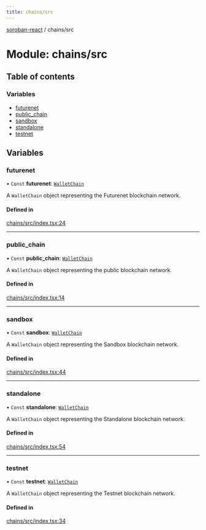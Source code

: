 ```yaml
---
title: chains/src
---
```


[soroban-react](../README.md) / chains/src

# Module: chains/src

## Table of contents

### Variables

- [futurenet](chains_src.md#futurenet)
- [public\_chain](chains_src.md#public_chain)
- [sandbox](chains_src.md#sandbox)
- [standalone](chains_src.md#standalone)
- [testnet](chains_src.md#testnet)

## Variables

### futurenet

• `Const` **futurenet**: [`WalletChain`](../interfaces/types_src.WalletChain.md)

A `WalletChain` object representing the Futurenet blockchain network.

#### Defined in

[chains/src/index.tsx:24](https://github.com/esteblock/soroban-react/blob/612058a/packages/chains/src/index.tsx#L24)

___

### public\_chain

• `Const` **public\_chain**: [`WalletChain`](../interfaces/types_src.WalletChain.md)

A `WalletChain` object representing the public blockchain network.

#### Defined in

[chains/src/index.tsx:14](https://github.com/esteblock/soroban-react/blob/612058a/packages/chains/src/index.tsx#L14)

___

### sandbox

• `Const` **sandbox**: [`WalletChain`](../interfaces/types_src.WalletChain.md)

A `WalletChain` object representing the Sandbox blockchain network.

#### Defined in

[chains/src/index.tsx:44](https://github.com/esteblock/soroban-react/blob/612058a/packages/chains/src/index.tsx#L44)

___

### standalone

• `Const` **standalone**: [`WalletChain`](../interfaces/types_src.WalletChain.md)

A `WalletChain` object representing the Standalone blockchain network.

#### Defined in

[chains/src/index.tsx:54](https://github.com/esteblock/soroban-react/blob/612058a/packages/chains/src/index.tsx#L54)

___

### testnet

• `Const` **testnet**: [`WalletChain`](../interfaces/types_src.WalletChain.md)

A `WalletChain` object representing the Testnet blockchain network.

#### Defined in

[chains/src/index.tsx:34](https://github.com/esteblock/soroban-react/blob/612058a/packages/chains/src/index.tsx#L34)
